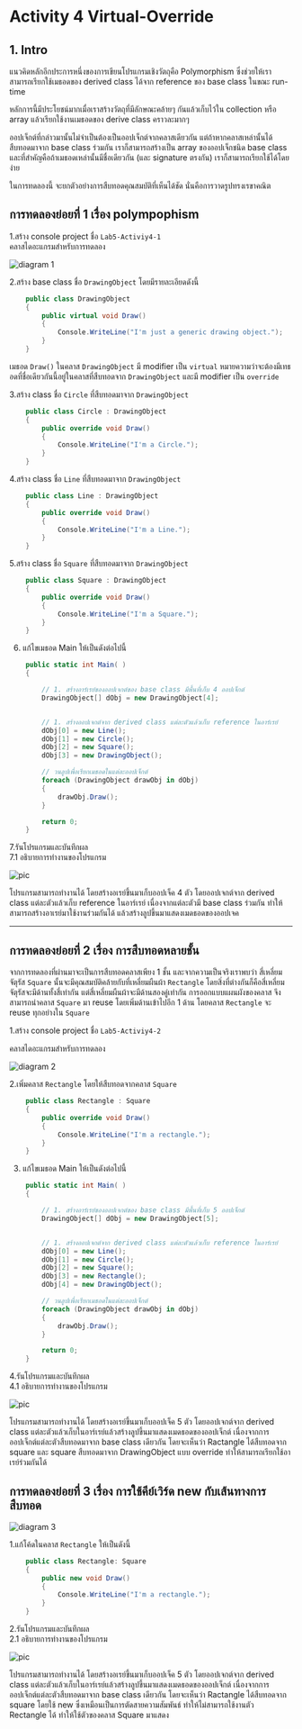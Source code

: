 # Activity 4 Virtual-Override

## 1. Intro

แนวคิดหลักอีกประการหนึ่งของการเขียนโปรแกรมเชิงวัตถุคือ Polymorphism ซึ่งช่วยให้เราสามารถเรียกใช้เมธอดของ derived class ได้จาก reference ของ base class ในขณะ run-time

หลักการนี้มีประโยชน์มากเมื่อเราสร้างวัตถุที่มีลักษณะคล้ายๆ กันแล้วเก็บไว้ใน collection หรือ array แล้วเรียกใช้งานเมธอดของ derive class คราวละมากๆ  

ออปเจ็กต์ที่กล่าวมานั้นไม่จำเป็นต้องเป็นออปเจ็กต์จากคลาสเดียวกัน แต่ถ้าหากคลาสเหล่านั้นได้สืบทอดมาจาก base class ร่วมกัน เราก็สามารถสร้างเป็น array ของออปเจ็กชนิด base class และที่สำคัญคือถ้าเมธอดเหล่านั้นมีชื่อเดียวกัน (และ signature ตรงกัน) เราก็สามารถเรียกใช้ได้โดยง่าย  

ในการทดลองนี้ จะยกตัวอย่างการสืบทอดคุณสมบัติที่เห็นได้ชัด นั่นคือการวาดรูปทรงเรขาคณิต

## การทดลองย่อยที่ 1 เรื่อง polympophism  

1.สร้าง console project ชื่อ `Lab5-Activiy4-1`  
คลาสไดอะแกรมสำหรับการทดลอง  

![diagram 1](./puml-diagram/diagram-Lab5-Activity4-1.png)


2.สร้าง base class ชื่อ `DrawingObject` โดยมีรายละเอียดดังนี้  

```C#
    public class DrawingObject
    {
        public virtual void Draw()
        {
            Console.WriteLine("I'm just a generic drawing object.");
        }
    }
```

เมธอด `Draw()` ในคลาส  `DrawingObject` มี modifier เป็น `virtual` หมายความว่าจะต้องมีเทธอดที่ชื่อเดียวกันนี้อยู่ในคลาสที่สืบทอดจาก  `DrawingObject` และมี modifier เป็น `override`

3.สร้าง class ชื่อ `Circle` ที่สืบทอดมาจาก `DrawingObject`

```C#
    public class Circle : DrawingObject
    {
        public override void Draw()
        {
            Console.WriteLine("I'm a Circle.");
        }
    }
```

4.สร้าง class ชื่อ `Line` ที่สืบทอดมาจาก `DrawingObject`

```C#
    public class Line : DrawingObject
    {
        public override void Draw()
        {
            Console.WriteLine("I'm a Line.");
        }
    }
```

5.สร้าง class ชื่อ `Square` ที่สืบทอดมาจาก `DrawingObject`

```C#
    public class Square : DrawingObject
    {
        public override void Draw()
        {
            Console.WriteLine("I'm a Square.");
        }
    }
```

6. แก้ไขเมธอด Main ให้เป็นดังต่อไปนี้

```C#
    public static int Main( )
    {

        // 1. สร้างอาร์เรย์ของออปเจกต์ของ base class มีพื้นที่เก็บ 4 ออปเจ็กต์ 
        DrawingObject[] dObj = new DrawingObject[4];


        // 1. สร้างออปเจกต์จาก derived class แต่ละตัวแล้วเก็บ reference ในอาร์เรย์ 
        dObj[0] = new Line();
        dObj[1] = new Circle();
        dObj[2] = new Square();
        dObj[3] = new DrawingObject();

        // วนลูปเพื่อเรียกเมธอดในแต่ละออปเจ็กต์
        foreach (DrawingObject drawObj in dObj)
        {
            drawObj.Draw();
        }

        return 0;
    }
```

7.รันโปรแกรมและบันทึกผล  
7.1 อธิบายการทำงานของโปรแกรม  

![pic](im/a4-1.PNG)

โปรแกรมสามารถทำงานได้ โดยสร้างอเรย์ขึ้นมาเก็บออปเจ็ค 4 ตัว โดยออปเจกต์จาก derived class แต่ละตัวแล้วเก็บ reference ในอาร์เรย์ เนื่องจากแต่ละตัวมี base class ร่วมกัน ทำให้สามารถสร้างอาเรย์มาใช้งานร่วมกันได้ แล้วสร้างลูปขึ้นมาแสดงเมดธอดของออปเจค

---

## การทดลองย่อยที่ 2 เรื่อง การสืบทอดหลายชั้น  


จากการทดลองที่ผ่านมาจะเป็นการสืบทอดคลาสเพียง 1 ชั้น และจากความเป็นจริงเราพบว่า สี่เหลี่ยมจัตุรัส `Square` นั้นจะมีคุณสมบัติคล้ายกับที่เหลี่ยมผืนผ้า `Rectangle` โดยสิ่งที่ต่างกันก็คือสี่เหลี่ยมจัตุรัสจะมีด้านทั้งสี่เท่ากัน แต่สี่เหลี่ยมผืนผ้าจะมีด้านสองคู่เท่ากัน
การออกแบบแผนผังของคลาส จึงสามารถนำคลาส `Square` มา reuse โดยเพิ่มด้านเข้าไปอีก 1 ด้าน โดยคลาส `Rectangle` จะ reuse ทุกอย่างใน `Square`

1.สร้าง console project ชื่อ `Lab5-Activiy4-2`  

คลาสไดอะแกรมสำหรับการทดลอง  

![diagram 2](./puml-diagram/diagram-Lab5-Activity4-2.png) 

2.เพิ่มคลาส `Rectangle` โดยให้สืบทอดจากคลาส  `Square`

```C#
    public class Rectangle : Square
    {
        public override void Draw()
        {
            Console.WriteLine("I'm a rectangle.");
        }
    }
```

3. แก้ไขเมธอด Main ให้เป็นดังต่อไปนี้

```C#
    public static int Main( )
    {

        // 1. สร้างอาร์เรย์ของออปเจกต์ของ base class มีพื้นที่เก็บ 5 ออปเจ็กต์ 
        DrawingObject[] dObj = new DrawingObject[5];


        // 1. สร้างออปเจกต์จาก derived class แต่ละตัวแล้วเก็บ reference ในอาร์เรย์ 
        dObj[0] = new Line();
        dObj[1] = new Circle();
        dObj[2] = new Square();
        dObj[3] = new Rectangle();
        dObj[4] = new DrawingObject();

        // วนลูปเพื่อเรียกเมธอดในแต่ละออปเจ็กต์
        foreach (DrawingObject drawObj in dObj)
        {
            drawObj.Draw();
        }

        return 0;
    }
```

4.รันโปรแกรมและบันทึกผล  
4.1 อธิบายการทำงานของโปรแกรม  

![pic](im/a4-2.PNG)

โปรแกรมสามารถทำงานได้ โดยสร้างอเรย์ขึ้นมาเก็บออปเจ็ค 5 ตัว โดยออปเจกต์จาก derived class แต่ละตัวแล้วเก็บในอาร์เรย์แล้วสร้างลูปขึ้นมาแสดงเมดธอดของออปเจ็กต์ เนื่องจากการออปเจ็กต์แต่ละตัวสืบทอดมาจาก base class เดียวกัน โดยจะเห็นว่า Ractangle ได้สืบทอดจาก square และ square สืบทอดมาจาก DrawingObject แบบ override ทำให้สามารถเรียกใช้อาเรย์ร่วมกันได้ 

## การทดลองย่อยที่ 3 เรื่อง การใช้คีย์เวิร์ด new กับเส้นทางการสืบทอด

![diagram 3](./puml-diagram/diagram-Lab5-Activity4-3.png) 


1.แก้โค้ดในคลาส `Rectangle` ให้เป็นดังนี้

```C#
    public class Rectangle: Square
    {
        public new void Draw()
        {
            Console.WriteLine("I'm a rectangle.");
        }
    }
```

2.รันโปรแกรมและบันทึกผล  
2.1 อธิบายการทำงานของโปรแกรม  

![pic](im/a4-3.PNG) 

โปรแกรมสามารถทำงานได้ โดยสร้างอเรย์ขึ้นมาเก็บออปเจ็ค 5 ตัว โดยออปเจกต์จาก derived class แต่ละตัวแล้วเก็บในอาร์เรย์แล้วสร้างลูปขึ้นมาแสดงเมดธอดของออปเจ็กต์ เนื่องจากการออปเจ็กต์แต่ละตัวสืบทอดมาจาก base class เดียวกัน โดยจะเห็นว่า Ractangle ได้สืบทอดจาก square โดยใช้ new ซึ่งเหมือนเป็นการตัดสายความสัมพันธ์ ทำให้ไม่สามารถใช้งานตัว Rectangle ได้ ทำให้ใช้ตัวของคลาส Square มาแสดง